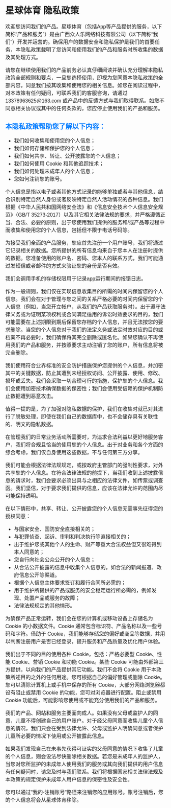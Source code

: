 <!DOCTYPE html>
<html lang="zh">
<head>
    <meta charset="UTF-8">
    <meta name="viewport" content="width=device-width, initial-scale=1.0">
    <title>星球体育 隐私政策</title>
    <style>
        body { font-family: Arial, sans-serif; padding: 20px; }
        h2 { color: #007bff; }
        p, ul, li { font-size: 16px; }
    </style>
</head>
<body>
<h1>星球体育 隐私政策</h1>
<p>欢迎您访问我们的产品。星球体育（包括App等产品提供的服务，以下简称“产品和服务”）是由广西众人乐网络科技有限公司（以下简称“我们”）开发并运营的。确保用户的数据安全和隐私保护是我们的首要任务，本隐私政策载明了您访问和使用我们的产品和服务时所收集的数据及其处理方式。</p>
<p>请您在继续使用我们的产品前务必认真仔细阅读并确认充分理解本隐私政策全部规则和要点，一旦您选择使用，即视为您同意本隐私政策的全部内容，同意我们按其收集和使用您的相关信息。如您在阅读过程中，对本政策有任何疑问，可联系我们的客服咨询，请通过 13378963625@163.com 或产品中的反馈方式与我们取得联系。如您不同意相关协议或其中的任何条款的，您应停止使用我们的产品和服务。</p>
<h2>本隐私政策帮助您了解以下内容：</h2>
<ul>
    <li>我们如何收集和使用您的个人信息；</li>
    <li>我们如何存储和保护您的个人信息；</li>
    <li>我们如何共享、转让、公开披露您的个人信息；</li>
    <li>我们如何使用 Cookie 和其他追踪技术；</li>
    <li>我们如何处理未成年人的个人信息；</li>
    <li>您如何注销您的账号。</li>
</ul>
<p>个人信息是指以电子或者其他方式记录的能够单独或者与其他信息，结合识别特定自然人身份或者反映特定自然人活动情况的各种信息。我们根据《中华人民共和国网络安全法》和《信息安全技术个人信息安全规范》（GB/T 35273-2017）以及其它相关法律法规的要求，并严格遵循正当、合法、必要的原则，出于您使用我们提供的服务和/或产品等过程中而收集和使用您的个人信息，包括但不限于电话号码等。</p>
<p>为接受我们全面的产品服务，您应首先注册一个用户账号，我们将通过它记录相关的数据。您所提供的所有信息均来自于您本人在注册时提供的数据。您准备使用的账户名、密码、您本人的联系方式，我们可能通过发短信或者邮件的方式来验证您的身份是否有效。</p>
<p>我们会调用手机的存储权限用于记录app运行期间的报错日志。</p>
<p>作为一般规则，我们仅在实现信息收集目的所需的时间内保留您的个人信息。我们会在对于管理与您之间的关系严格必要的时间内保留您的个人信息（例如，当您开立帐户，从我们的产品获取服务时）。出于遵守法律义务或为证明某项权利或合同满足适用的诉讼时效要求的目的，我们可能需要在上述期限到期后保留您存档的个人信息，并且无法按您的要求删除。当您的个人信息对于我们的法定义务或法定时效对应的目的或档案不再必要时，我们确保将其完全删除或匿名化。如果您确认不再使用我们的产品和服务，并按照要求主动注销了您的账户，所有信息将被完全删除。</p>

<p>我们使用符合业界标准的安全防护措施保护您提供的个人信息，并加密其中的关键数据，防止其遭到未经授权访问、公开披露、使用、修改、损坏或丢失。我们会采取一切合理可行的措施，保护您的个人信息。我们会使用加密技术确保数据的保密性；我们会使用受信赖的保护机制防止数据遭到恶意攻击。</p>

<p>值得一提的是，为了加强对隐私数据的保护，我们在收集时就已对其进行了脱敏处理，即使在我们自己的数据库中，也不会储存具有关联性的、明文的隐私数据。</p>

<p>在管理我们的日常业务活动所需要时，为追求合法利益以更好地服务客户，我们将合规且恰当的使用您的个人信息。出于对业务和各个方面的综合考虑，我们仅自身使用这些数据，不与任何第三方分享。</p>

<p>我们可能会根据法律法规规定，或按政府主管部门的强制性要求，对外共享您的个人信息。在符合法律法规的前提下，当我们收到上述披露信息的请求时，我们会要求必须出具与之相应的法律文件，如传票或调查函。我们坚信，对于要求我们提供的信息，应该在法律允许的范围内尽可能保持透明。</p>
<p>在以下情形中，共享、转让、公开披露您的个人信息无需事先征得您的授权同意：</p>
<ul>
    <li>与国家安全、国防安全直接相关的；</li>
    <li>与犯罪侦查、起诉、审判和判决执行等直接相关的；</li>
    <li>出于维护您或其他个人的生命、财产等重大合法权益但又很难得到本人同意的；</li>
    <li>您自行向社会公众公开的个人信息；</li>
    <li>从合法公开披露的信息中收集个人信息的，如合法的新闻报道、政府信息公开等渠道。</li>
    <li>根据个人信息主体要求签订和履行合同所必需的；</li>
    <li>用于维护所提供的产品或服务的安全稳定运行所必需的，例如发现、处置产品或服务的故障；</li>
    <li>法律法规规定的其他情形。</li>
</ul>

<p>为确保产品正常运转，我们会在您的计算机或移动设备上存储名为 Cookie 的小数据文件。Cookie 通常包含标识符、产品名称以及一些号码和字符。借助于 Cookie，我们能够存储您的偏好或商品等数据，并用以判断注册用户是否已经登录，提升服务和产品质量及优化用户体验。</p>

<p>我们出于不同的目的使用各种 Cookie，包括：严格必要型 Cookie、性能 Cookie、营销 Cookie 和功能 Cookie。某些 Cookie 可能由外部第三方提供，以向我们的产品提供其它功能。我们不会将 Cookie 用于本政策所述目的之外的任何用途。您可根据自己的偏好管理或删除 Cookie。您可以清除计算机上或手机中保存的所有 Cookie，大部分网络浏览器都设有阻止或禁用 Cookie 的功能，您可对浏览器进行配置。阻止或禁用 Cookie 功能后，可能影响您使用或不能充分使用我们的产品和服务。</p>
<p>我们的产品、网站和服务主要面向成人。如果没有父母或监护人的同意，儿童不得创建自己的用户账户。对于经父母同意而收集儿童个人信息的情况，我们只会在受到法律允许、父母或监护人明确同意或者保护儿童所必要的情况下使用或公开披露此信息。</p>
<p>如果我们发现自己在未事先获得可证实的父母同意的情况下收集了儿童的个人信息，则会设法尽快删除相关数据。若您是未成年人的监护人，当您对您所监护的未成年人使用我们的服务或其向我们提供的用户信息有任何疑问时，请您及时与我们联系。我们将根据国家相关法律法规及本政策的规定保护未成年人用户信息的保密性及安全性。</p>
<p>您可以通过"我的-注销账号"路径来注销您的应用账号。账号注销后，您的个人信息将会从星球体育移除。</p>
</body>
</html>
